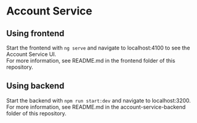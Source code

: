# Account Service

## Using frontend
Start the frontend with `ng serve` and navigate to localhost:4100 to see the Account Service UI. \
For more information, see README.md in the frontend folder of this repository.

## Using backend
Start the backend with `npm run start:dev` and navigate to localhost:3200. \
For more information, see README.md in the account-service-backend folder of this repository.
